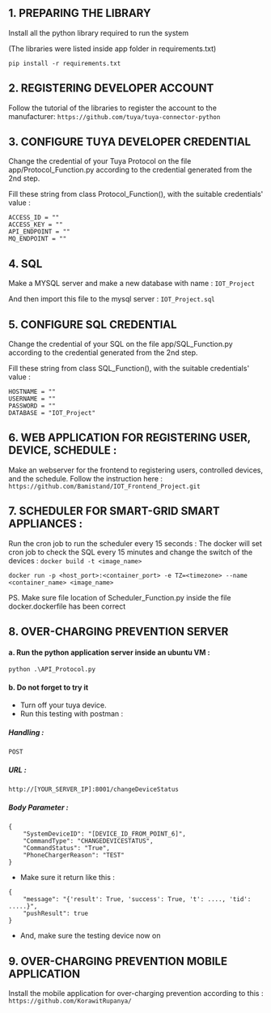 ## 1. PREPARING THE LIBRARY
Install all the python library required to run the system

(The libraries were listed inside app folder in requirements.txt)

```pip install -r requirements.txt```


## 2. REGISTERING DEVELOPER ACCOUNT
Follow the tutorial of the libraries to register the account to the manufacturer:
```https://github.com/tuya/tuya-connector-python```



## 3. CONFIGURE TUYA DEVELOPER CREDENTIAL
Change the credential of your Tuya Protocol on the file app/Protocol_Function.py according to the credential generated from the 2nd step.

Fill these string from class Protocol_Function(), with the suitable credentials' value :
```
ACCESS_ID = ""
ACCESS_KEY = ""
API_ENDPOINT = ""
MQ_ENDPOINT = ""
```



## 4. SQL
Make a MYSQL server and make a new database with name : ```IOT_Project```

And then import this file to the mysql server : ```IOT_Project.sql```



## 5. CONFIGURE SQL CREDENTIAL
Change the credential of your SQL on the file app/SQL_Function.py according to the credential generated from the 2nd step.

Fill these string from class SQL_Function(), with the suitable credentials' value :
```
HOSTNAME = ""
USERNAME = ""
PASSWORD = ""
DATABASE = "IOT_Project"
```


## 6. WEB APPLICATION FOR REGISTERING USER, DEVICE, SCHEDULE :
Make an webserver for the frontend to registering users, controlled devices, and the schedule.
Follow the instruction here :
```https://github.com/Bamistand/IOT_Frontend_Project.git```



## 7. SCHEDULER FOR SMART-GRID SMART APPLIANCES :
Run the cron job to run the scheduler every 15 seconds :
The docker will set cron job to check the SQL every 15 minutes and change the switch of the devices :
```docker build -t <image_name>```

```docker run -p <host_port>:<container_port> -e TZ=<timezone> --name <container_name> <image_name>```

PS. Make sure file location of Scheduler_Function.py inside the file docker.dockerfile has been correct



## 8. OVER-CHARGING PREVENTION SERVER
#### a. Run the python application server inside an ubuntu VM : 
```python .\API_Protocol.py```


#### b. Do not forget to try it
- Turn off your tuya device.
- Run this testing with postman :
##### Handling : 
```POST```
##### URL :  
```http://[YOUR_SERVER_IP]:8001/changeDeviceStatus```
##### Body Parameter :
```
{
    "SystemDeviceID": "[DEVICE_ID_FROM_POINT_6]",
    "CommandType": "CHANGEDEVICESTATUS",
    "CommandStatus": "True",
    "PhoneChargerReason": "TEST"
}
```
- Make sure it return like this :
```
{
    "message": "{'result': True, 'success': True, 't': ...., 'tid': .....}",
    "pushResult": true
}
```
- And, make sure the testing device now on


## 9. OVER-CHARGING PREVENTION MOBILE APPLICATION
Install the mobile application for over-charging prevention according to this :
```https://github.com/KorawitRupanya/```

